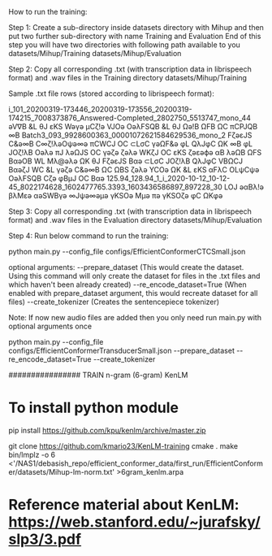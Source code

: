 How to run the training:

Step 1: Create a sub-directory inside datasets directory with Mihup and then put two further sub-directory with name Training and Evaluation
End of this step you will have two directories with following path available to you
datasets/Mihup/Training
datasets/Mihup/Evaluation

Step 2: Copy all corresponding .txt (with transcription data in librispeech format) and .wav files in the Training directory
datasets/Mihup/Training

Sample .txt file rows (stored according to librispeech format):

i_101_20200319-173446_20200319-173556_20200319-174215_7008373876_Answered-Completed_2802750_5513747_mono_44 əV∇B &L θJ εKS Wəγə μCζ!ə VJOə OəλFSQB &L θJ Ωə!B ΩFB ΩC πCPJQB ∞B
Batch3_093_9928600363_00001072621584629536_mono_2 FζəεJS C&ə∞B C∞ζ!λəOψə∞ə πCWCJ OC ⊂LσC γəΩF&ə φL QλJφC ΩK ∞B φL JOζ!λB Oəλə πJ λəΩJS OC γəζə ζəλə WKζJ OC εKS ζəεəϕə αB λəΩB ΩFS BαəOB WL Mλ@əλə ΩK θJ FζəεJS Bαə ⊂LσC JOζ!λB QλJφC VBΩCJ BαəζJ WC &L γəζə C&ə∞B ΩC ΩBS ζəλə YCOə ΩK &L εKS αFλC OLψCψə OəλFSQB Cζə φBμJ OC Bαə
125.94_128.94_1_i_2020-10-12_10-12-45_8022174628_1602477765.3393_1603436586897_897228_30 LOJ əαBλ!ə βλMεə αəSWBγə ∞Jψə∞əμə γKSOə Mμə πə γKSOζə φC ΩKφə

Step 3: Copy all corresponding .txt (with transcription data in librispeech format) and .wav files in the Evaluation directory
datasets/Mihup/Evaluation

Step 4: Run below command to run the training:

python main.py --config_file configs/EfficientConformerCTCSmall.json

optional arguments: 
--prepare_dataset  (This would create the dataset. Using this command will only create the dataset for files in the .txt files and which haven't been already created)
--re_encode_dataset=True (When enabled with prepare_dataset argument, this would recreate dataset for all files)
--create_tokenizer (Creates the sentencepiece tokenizer)

Note: If now new audio files are added then you only need run main.py with optional arguments once


python main.py --config_file configs/EfficientConformerTransducerSmall.json --prepare_dataset --re_encode_dataset=True --create_tokenizer


################ TRAIN n-gram (6-gram) KenLM
# To install python module
pip install https://github.com/kpu/kenlm/archive/master.zip


git clone https://github.com/kmario23/KenLM-training
cmake .
make
bin/lmplz -o 6 <'/NAS1/debasish_repo/efficient_conformer_data/first_run/EfficientConformer/datasets/Mihup-lm-norm.txt' >6gram_kenlm.arpa


# Reference material about KenLM: https://web.stanford.edu/~jurafsky/slp3/3.pdf
